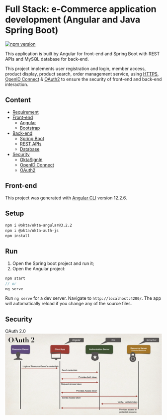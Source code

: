 <!-- links -->
[Okta Sign-In Widget]: https://developer.okta.com/
[authentication]: https://developer.okta.com/docs/concepts/authentication/
[HTTPS]: https://www.okta.com/identity-101/http-vs-https/
[OAuth2]: https://de.wikipedia.org/wiki/OAuth
[OpenID Connect]: https://developer.okta.com/docs/reference/api/oidc/
[bootstrap]: https://getbootstrap.com/
[hosted flow]: https://developer.okta.com/docs/concepts/okta-hosted-flows/
[redirect to a sigin-in page]: https://developer.okta.com/docs/guides/sign-into-web-app/go/redirect-to-sign-in/

[authorization code flow]: https://developer.okta.com/docs/concepts/oauth-openid/#authorization-code-flow
[PKCE]: https://developer.okta.com/docs/concepts/oauth-openid/#authorization-code-flow-with-pkce
[implicit flow]: https://developer.okta.com/docs/concepts/oauth-openid/#implicit-flow
[OAuth]: https://developer.okta.com/docs/concepts/oauth-openid/
[Custom Authorization Server]: https://developer.okta.com/docs/guides/customize-authz-server/overview/
[Authorization Server]: https://developer.okta.com/docs/concepts/auth-servers/#which-authorization-server-should-you-use
[Social Login]: https://developer.okta.com/docs/concepts/social-login/
[Identity Engine]: https://developer.okta.com/docs/guides/oie-intro/
<!-- end links -->

# Full Stack: e-Commerce application development (Angular and Java Spring Boot)

<!-- START GITHUB ONLY -->
[![npm version](https://img.shields.io/npm/v/@okta/okta-signin-widget.svg?style=flat-square)](https://www.npmjs.com/package/@okta/okta-signin-widget)
<!-- END GITHUB ONLY -->

This application is built by Angular for front-end and Spring Boot with REST APIs and MySQL database for back-end.

This project implements user registration and login, member access, product display, product search, order management service, using [HTTPS][], [OpenID Connect][] & [OAuth2][] to ensure the security of front-end and back-end interaction.

## Content
<!-- TOC is generated using Markdown All in One -->
- [Requirement](#requirement)
- [Front-end](#front-end)
  - [Angular](#javascript)
  - [Bootstrap](#bootstrap)
- [Back-end](#back-end)
  - [Spring Boot](#spring-boot)
  - [REST APIs](#REST-API)
  - [Database](#database)
- [Security](#security)
  - [OktaSignIn](#oktasignin)
  - [OpenID Connect](#OpenID-Connect)
  - [OAuth2](#showsignin)

## Front-end

This project was generated with [Angular CLI](https://github.com/angular/angular-cli) version 12.2.6.

## Setup

```bash
npm i @okta/okta-angular@3.2.2
npm i @okta/okta-auth-js
npm install
```

## Run

1. Open the Spring boot project and run it;
2. Open the Angular project:

```Typescript
npm start
// or
ng serve
```

Run `ng serve` for a dev server. Navigate to `http://localhost:4200/`. The app will automatically reload if you change any of the source files.

## Security

OAuth 2.0
![OAuth2](https://github.com/ChenErdi/Full-stack-ecommerce/blob/master/img/OAuth2.png)
